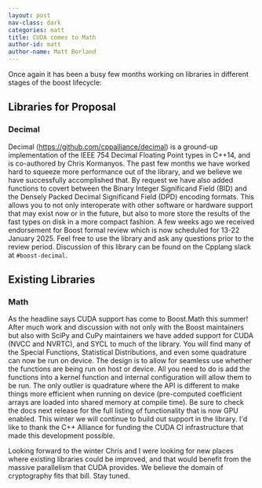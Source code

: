 ```yaml
---
layout: post
nav-class: dark
categories: matt
title: CUDA comes to Math
author-id: matt
author-name: Matt Borland
---
```


Once again it has been a busy few months working on libraries in different stages of the boost lifecycle:

## Libraries for Proposal

### Decimal

Decimal (https://github.com/cppalliance/decimal) is a ground-up implementation of the IEEE 754 Decimal Floating Point types in C++14, and is co-authored by Chris Kormanyos.
The past few months we have worked hard to squeeze more performance out of the library, and we believe we have successfully accomplished that. 
By request we have also added functions to covert between the Binary Integer Significand Field (BID) and the Densely Packed Decimal Significand Field (DPD) encoding formats.
This allows you to not only interoperate with other software or hardware support that may exist now or in the future, but also to more store the results of the fast types on disk in a more compact fashion.
A few weeks ago we received endorsement for Boost formal review which is now scheduled for 13-22 January 2025.
Feel free to use the library and ask any questions prior to the review period.
Discussion of this library can be found on the Cpplang slack at `#boost-decimal`.

## Existing Libraries

### Math

As the headline says CUDA support has come to Boost.Math this summer! 
After much work and discussion with not only with the Boost maintainers but also with SciPy and CuPy maintainers we have added support for CUDA (NVCC and NVRTC), and SYCL to much of the library.
You will find many of the Special Functions, Statistical Distributions, and even some quadrature can now be run on device.
The design is to allow for seamless use whether the functions are being run on host or device.
All you need to do is add the functions into a kernel function and internal configuration will allow them to be run.
The only outlier is quadrature where the API is different to make things more efficient when running on device (pre-computed coefficient arrays are loaded into shared memory at compile time). 
Be sure to check the docs next release for the full listing of functionality that is now GPU enabled.
This winter we will continue to build out support in the library.
I'd like to thank the C++ Alliance for funding the CUDA CI infrastructure that made this development possible.

Looking forward to the winter Chris and I were looking for new places where existing libraries could be improved, and that would benefit from the massive parallelism that CUDA provides. 
We believe the domain of cryptography fits that bill.
Stay tuned.
